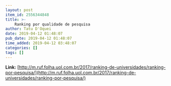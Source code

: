 ```yaml
---
layout: post
item_id: 2556344848
title: >-
    Ranking por qualidade de pesquisa
author: Tatu D'Oquei
date: 2019-04-12 01:48:07
pub_date: 2019-04-12 01:48:07
time_added: 2019-04-12 03:48:07
categories: []
tags: []
---
```


**Link:** [http://m.ruf.folha.uol.com.br/2017/ranking-de-universidades/ranking-por-pesquisa/](http://m.ruf.folha.uol.com.br/2017/ranking-de-universidades/ranking-por-pesquisa/)

